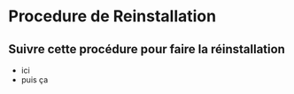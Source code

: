 # Procedure de Reinstallation
## Suivre cette procédure pour faire la réinstallation

- ici
- puis ça
